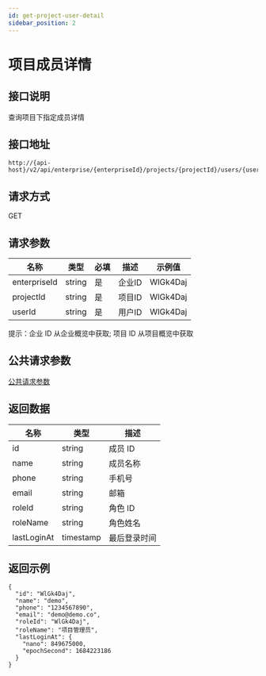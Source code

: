 ```yaml
---
id: get-project-user-detail
sidebar_position: 2
---
```


# 项目成员详情

## 接口说明

查询项目下指定成员详情

## 接口地址

```
http://{api-host}/v2/api/enterprise/{enterpriseId}/projects/{projectId}/users/{userId}
```

## 请求方式

GET

## 请求参数

| 名称 | 类型 | 必填 | 描述 | 示例值 |
| ---- | ---- | ---- | ---- | ------ |
| enterpriseId | string | 是 | 企业ID | WlGk4Daj |
| projectId | string | 是 | 项目ID | WlGk4Daj |
| userId | string | 是 | 用户ID | WlGk4Daj |

提示：企业 ID 从企业概览中获取; 项目 ID 从项目概览中获取

## 公共请求参数

[公共请求参数](../../../open-api#公共请求参数)

## 返回数据

| 名称 | 类型   | 描述     |
| ---- | ------ | -------- |
| id   | string | 成员 ID  |
| name | string | 成员名称 |
| phone | string | 手机号 |
| email | string | 邮箱 |
| roleId | string | 角色 ID |
| roleName | string | 角色姓名 |
| lastLoginAt | timestamp | 最后登录时间 |

## 返回示例

```
{
  "id": "WlGk4Daj",
  "name": "demo",
  "phone": "1234567890",
  "email": "demo@demo.co",
  "roleId": "WlGk4Daj",
  "roleName": "项目管理员",
  "lastLoginAt": {
    "nano": 849675000,
    "epochSecond": 1684223186
  }
}
```

